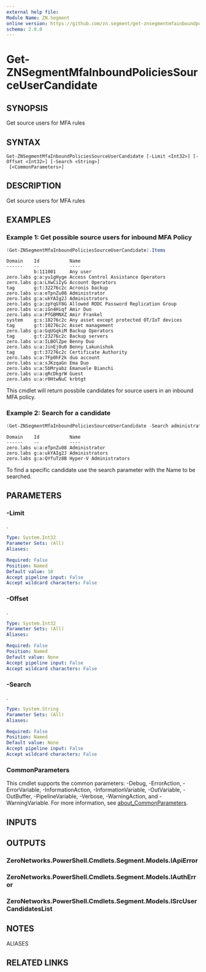 ```yaml
---
external help file:
Module Name: ZN.Segment
online version: https://github.com/zn.segment/get-znsegmentmfainboundpoliciessourceusercandidate
schema: 2.0.0
---
```


# Get-ZNSegmentMfaInboundPoliciesSourceUserCandidate

## SYNOPSIS
Get source users for MFA rules

## SYNTAX

```
Get-ZNSegmentMfaInboundPoliciesSourceUserCandidate [-Limit <Int32>] [-Offset <Int32>] [-Search <String>]
 [<CommonParameters>]
```

## DESCRIPTION
Get source users for MFA rules

## EXAMPLES

### Example 1: Get possible source users for inbound MFA Policy
```powershell
(Get-ZNSegmentMfaInboundPoliciesSourceUserCandidate).Items
```

```output
Domain    Id           Name
------    --           ----
          b:111001     Any user
zero.labs g:a:yu1gHyge Access Control Assistance Operators
zero.labs g:a:LXwCiIyG Account Operators
tag       g:t:32276c2c Acronis backup
zero.labs u:a:eTpnZu08 Administrator
zero.labs g:a:ukYAIg2J Administrators
zero.labs g:a:zpYqGY8G Allowed RODC Password Replication Group
zero.labs u:a:iGn4Hiqf Amir Duo
zero.labs u:a:PfGBMNXZ Amir Frankel
system    g:s:18276c2c Any asset except protected OT/IoT devices
tag       g:t:10276c2c Asset management
zero.labs g:a:GqUGqkiM Backup Operators
tag       g:t:23276c2c Backup servers
zero.labs u:a:ILBOlZpe Benny Duo
zero.labs u:a:JinEj0u0 Benny Lakunishok
tag       g:t:37276c2c Certificate Authority
zero.labs u:a:7Fp0hF2k duo account
zero.labs u:a:sJKzqaGn Ema Duo
zero.labs u:a:5bMryabz Emanuele Bianchi
zero.labs u:a:qRcDkgrW Guest
zero.labs u:a:r0HtwNuC krbtgt
```

This cmdlet will return possbile candidates for source users in an inbound MFA policy.

### Example 2: Search for a candidate
```powershell
(Get-ZNSegmentMfaInboundPoliciesSourceUserCandidate -Search administrator).Items
```

```output
Domain    Id           Name
------    --           ----
zero.labs u:a:eTpnZu08 Administrator
zero.labs g:a:ukYAIg2J Administrators
zero.labs g:a:QYfuTz8B Hyper-V Administrators
```

To find a specific candidate use the search parameter with the Name to be searched.

## PARAMETERS

### -Limit
.

```yaml
Type: System.Int32
Parameter Sets: (All)
Aliases:

Required: False
Position: Named
Default value: 10
Accept pipeline input: False
Accept wildcard characters: False
```

### -Offset
.

```yaml
Type: System.Int32
Parameter Sets: (All)
Aliases:

Required: False
Position: Named
Default value: None
Accept pipeline input: False
Accept wildcard characters: False
```

### -Search
.

```yaml
Type: System.String
Parameter Sets: (All)
Aliases:

Required: False
Position: Named
Default value: None
Accept pipeline input: False
Accept wildcard characters: False
```

### CommonParameters
This cmdlet supports the common parameters: -Debug, -ErrorAction, -ErrorVariable, -InformationAction, -InformationVariable, -OutVariable, -OutBuffer, -PipelineVariable, -Verbose, -WarningAction, and -WarningVariable. For more information, see [about_CommonParameters](http://go.microsoft.com/fwlink/?LinkID=113216).

## INPUTS

## OUTPUTS

### ZeroNetworks.PowerShell.Cmdlets.Segment.Models.IApiError

### ZeroNetworks.PowerShell.Cmdlets.Segment.Models.IAuthError

### ZeroNetworks.PowerShell.Cmdlets.Segment.Models.ISrcUserCandidatesList

## NOTES

ALIASES

## RELATED LINKS


